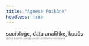 ```yaml
---
title: "Agnese Poikāne"
headless: true
---
```


socioloģe, datu analītiķe, koučs
</br>
<span style="color: grey; font-size:0.5em;">datos balstīta pieeja sociālo problēmu risināšanā</span>

